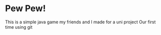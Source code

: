 # Pew Pew!
This is a simple java game my friends and I made for a uni project
Our first time using git
